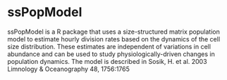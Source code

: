 ssPopModel
==========

ssPopModel is a R package that uses a size-structured matrix population model to estimate hourly division rates based on the dynamics of the cell size distribution. These estimates are independent of variations in cell abundance and can be used to study physiologically-driven changes in population dynamics. The model is described in Sosik, H. et al. 2003 Limnology &amp; Oceanography 48, 1756:1765

